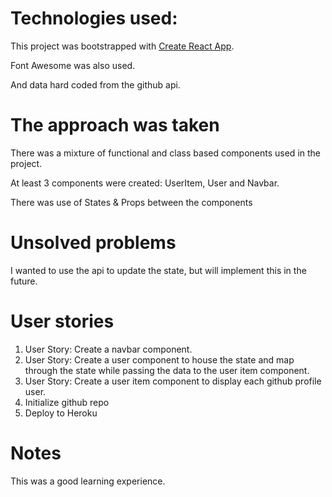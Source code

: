 # Technologies used:

This project was bootstrapped with [Create React App](https://github.com/facebook/create-react-app).

Font Awesome was also used.

And data hard coded from the github api.

# The approach was taken

There was a mixture of functional and class based components used in the project.

At least 3 components were created: UserItem, User and Navbar.

There was use of States & Props between the components

# Unsolved problems

I wanted to use the api to update the state, but will implement this in the future.

# User stories

1. User Story: Create a navbar component.
2. User Story: Create a user component to house the state and map through the state while passing the data to the user item component.
3. User Story: Create a user item component to display each github profile user.
4. Initialize github repo
5. Deploy to Heroku

# Notes

This was a good learning experience.
